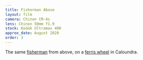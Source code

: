 ```yaml
---
title: Fisherman Above
layout: film
camera: Chinon CM-4s
lens: Chinon 50mm f1.9
stock: Kodak Ultramax 400
approx_date: August 2020
order: 3
---
```


The same [fisherman](/film/002-fisherman) from above, on a [ferris wheel](/film/004-ferris-wheel) in Caloundra.
